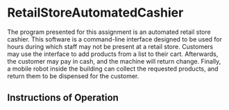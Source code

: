 # RetailStoreAutomatedCashier

The program presented for this assignment is an automated retail store cashier. This software is a command-line interface designed to be used for hours during which staff may not be present at a retail store. Customers may use the interface to add products from a list to their cart. Afterwards, the customer may pay in cash, and the machine will return change. Finally, a mobile robot inside the building can collect the requested products, and return them to be dispensed for the customer.

## Instructions of Operation

